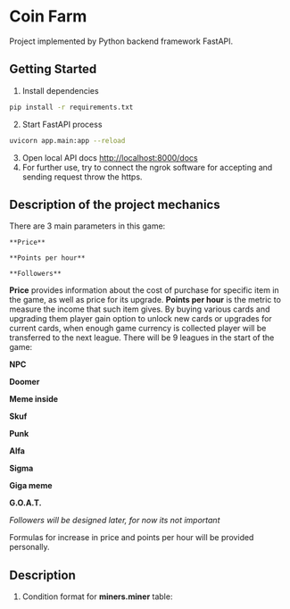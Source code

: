 # Coin Farm
Project implemented by Python backend framework FastAPI.

## Getting Started
1. Install dependencies
```zsh
pip install -r requirements.txt
```
2. Start FastAPI process
```zsh
uvicorn app.main:app --reload
```
3. Open local API docs [http://localhost:8000/docs](http://localhost:8000/docs)
4. For further use, try to connect the ngrok software for accepting and sending request throw the https.

## Description of the project mechanics 
There are 3 main parameters in this game:

	**Price**
 
	**Points per hour**
 
	**Followers**

 
**Price** provides information about the cost of purchase for specific item in the game, as well as price for its upgrade. **Points per hour** is the metric to measure the income that such item gives. By buying various cards and upgrading them player gain option to unlock new cards or upgrades for current cards, when enough game currency is collected player will be transferred to the next league. There will be 9 leagues in the start of the game: 

**NPC**

**Doomer**

**Meme inside**

**Skuf**

**Punk**

**Alfa**

**Sigma**

**Giga meme**

**G.O.A.T.**


*Followers will be designed later, for now its not important*

Formulas for increase in price and points per hour will be provided personally.




## Description
1. Condition format for __miners.miner__ table:

``````

